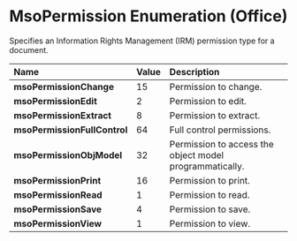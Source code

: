 
# MsoPermission Enumeration (Office)

Specifies an Information Rights Management (IRM) permission type for a document.



|**Name**|**Value**|**Description**|
|:-----|:-----|:-----|
| **msoPermissionChange**|15|Permission to change.|
| **msoPermissionEdit**|2|Permission to edit.|
| **msoPermissionExtract**|8|Permission to extract.|
| **msoPermissionFullControl**|64|Full control permissions.|
| **msoPermissionObjModel**|32|Permission to access the object model programmatically.|
| **msoPermissionPrint**|16|Permission to print.|
| **msoPermissionRead**|1|Permission to read.|
| **msoPermissionSave**|4|Permission to save.|
| **msoPermissionView**|1|Permission to view.|
